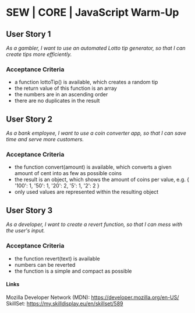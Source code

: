 # SEW | CORE | JavaScript Warm-Up
## User Story 1
*As a gambler, I want to use an automated Lotto tip generator, so that I can create tips more efficiently.*

### Acceptance Criteria
- a function lottoTip() is available, which creates a random tip
- the return value of this function is an array
- the numbers are in an ascending order
- there are no duplicates in the result

## User Story 2
*As a bank employee, I want to use a coin converter app, so that I can save time and serve more customers.*

### Acceptance Criteria
- the function convert(amount) is available, which converts a given amount of cent into as few as possible coins
- the result is an object, which shows the amount of coins per value, e.g. { '100': 1, '50': 1, '20': 2, '5': 1, '2': 2 }
- only used values are represented within the resulting object

## User Story 3
*As a developer, I want to create a revert function, so that I can mess with the user's input.*

### Acceptance Criteria
- the function revert(text) is available
- numbers can be reverted
- the function is a simple and compact as possible

#### Links
Mozilla Developer Network (MDN): https://developer.mozilla.org/en-US/
SkillSet: https://my.skilldisplay.eu/en/skillset/589
